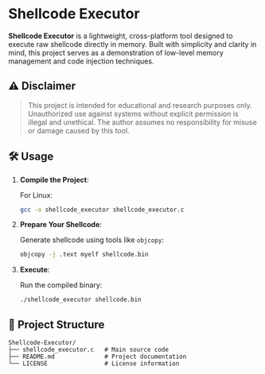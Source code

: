 # Shellcode Executor

**Shellcode Executor** is a lightweight, cross-platform tool designed to execute raw shellcode directly in memory. Built with simplicity and clarity in mind, this project serves as a demonstration of low-level memory management and code injection techniques.

## ⚠️ Disclaimer

> This project is intended for educational and research purposes only. Unauthorized use against systems without explicit permission is illegal and unethical. The author assumes no responsibility for misuse or damage caused by this tool.

## 🛠️ Usage

1. **Compile the Project**:

   For Linux:
   ```bash
   gcc -o shellcode_executor shellcode_executor.c
   ```

2. **Prepare Your Shellcode**:

   Generate shellcode using tools like `objcopy`:
   ```bash
   objcopy -j .text myelf shellcode.bin
   ```

3. **Execute**:

   Run the compiled binary:
   ```bash
   ./shellcode_executor shellcode.bin
   ```

## 📁 Project Structure

```
Shellcode-Executor/
├── shellcode_executor.c   # Main source code
├── README.md              # Project documentation
└── LICENSE                # License information
```

